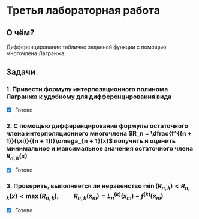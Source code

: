 #  Третья лабораторная работа
## О чём?
Дифференцирование таблично заданной функции с помощью многочлена Лагранжа
## Задачи
### 1. Привести формулу интерполяционного полинома Лагранжа к удобному для дифференцирования вида
- [x] Готово
### 2. С помощью дифференцирования формулы остаточного члена интерполяционного многочлена $R_n = \dfrac{f^{(n + 1)}(\xi)}{(n + 1)!}\omega_{n + 1}(x)$ получить и оценить минимальное и максимальное значения остаточного члена $R_{n, k}(x)$
- [x] Готово
### 3. Проверить, выполняется ли неравенство $\min(R_{n, k}) < R_{n, k}(x) < \max(R_{n, k}), \quad\quad R_{n, k}(x_m) = L_n^{(k)}(x_m) - f^{(k)}(x_m)$
- [x] Готово
